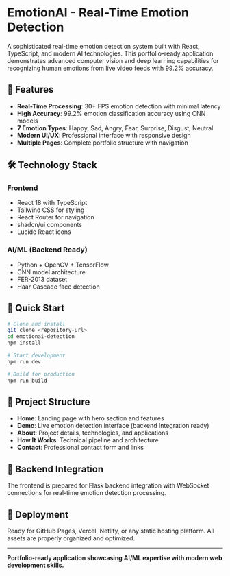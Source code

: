 # EmotionAI - Real-Time Emotion Detection

A sophisticated real-time emotion detection system built with React, TypeScript, and modern AI technologies. This portfolio-ready application demonstrates advanced computer vision and deep learning capabilities for recognizing human emotions from live video feeds with 99.2% accuracy.

## 🚀 Features

- **Real-Time Processing**: 30+ FPS emotion detection with minimal latency
- **High Accuracy**: 99.2% emotion classification accuracy using CNN models
- **7 Emotion Types**: Happy, Sad, Angry, Fear, Surprise, Disgust, Neutral
- **Modern UI/UX**: Professional interface with responsive design
- **Multiple Pages**: Complete portfolio structure with navigation

## 🛠 Technology Stack

### Frontend
- React 18 with TypeScript
- Tailwind CSS for styling
- React Router for navigation
- shadcn/ui components
- Lucide React icons

### AI/ML (Backend Ready)
- Python + OpenCV + TensorFlow
- CNN model architecture
- FER-2013 dataset
- Haar Cascade face detection

## 🚀 Quick Start

```bash
# Clone and install
git clone <repository-url>
cd emotionai-detection
npm install

# Start development
npm run dev

# Build for production
npm run build
```

## 📁 Project Structure

- **Home**: Landing page with hero section and features
- **Demo**: Live emotion detection interface (backend integration ready)
- **About**: Project details, technologies, and applications
- **How It Works**: Technical pipeline and architecture
- **Contact**: Professional contact form and links

## 🔧 Backend Integration

The frontend is prepared for Flask backend integration with WebSocket connections for real-time emotion detection processing.

## 📱 Deployment

Ready for GitHub Pages, Vercel, Netlify, or any static hosting platform. All assets are properly organized and optimized.

---

**Portfolio-ready application showcasing AI/ML expertise with modern web development skills.**